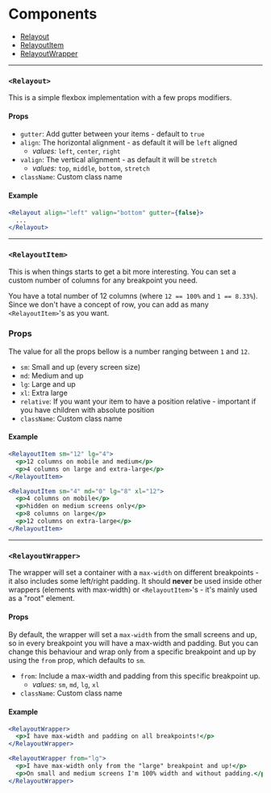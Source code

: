 # Components

- [Relayout](#relayout)
- [RelayoutItem](#relayoutitem)
- [RelayoutWrapper](#relayoutwrapper)

---

### `<Relayout>`
This is a simple flexbox implementation with a few props modifiers.

#### Props

- `gutter`: Add gutter between your items - default to `true`
- `align`: The horizontal alignment - as default it will be `left` aligned
  - *values:* `left`, `center`, `right`
- `valign`: The vertical alignment - as default it will be `stretch`
  - *values:* `top`, `middle`, `bottom`, `stretch`
- `className`: Custom class name

#### Example
```jsx
<Relayout align="left" valign="bottom" gutter={false}>
  ...
</Relayout>
```

---

### `<RelayoutItem>`
This is when things starts to get a bit more interesting.
You can set a custom number of columns for any breakpoint you need.

You have a total number of 12 columns (where `12 == 100%` and `1 == 8.33%`).
Since we don't have a concept of row, you can add as many `<RelayoutItem>`'s as you want.

### Props

The value for all the props bellow is a number ranging between `1` and `12`.

- `sm`: Small and up (every screen size)
- `md`: Medium and up
- `lg`: Large and up
- `xl`: Extra large
- `relative`: If you want your item to have a position relative - important if you have children with absolute position
- `className`: Custom class name

#### Example

```jsx
<RelayoutItem sm="12" lg="4">
  <p>12 columns on mobile and medium</p>
  <p>4 columns on large and extra-large</p>
</RelayoutItem>

<RelayoutItem sm="4" md="0" lg="8" xl="12">
  <p>4 columns on mobile</p>
  <p>hidden on medium screens only</p>
  <p>8 columns on large</p>
  <p>12 columns on extra-large</p>
</RelayoutItem>
```

---

### `<RelayoutWrapper>`
The wrapper will set a container with a `max-width` on different breakpoints - it also includes some left/right padding.
It should **never** be used inside other wrappers (elements with max-width) or `<RelayoutItem>`'s - it's mainly used as a "root" element.

#### Props

By default, the wrapper will set a `max-width` from the small screens and up, so in every breakpoint you will have a max-width and padding.
But you can change this behaviour and wrap only from a specific breakpoint and up by using the `from` prop, which defaults to `sm`.

- `from`: Include a max-width and padding from this specific breakpoint up.
  - *values:* `sm`, `md`, `lg`, `xl`
- `className`: Custom class name

#### Example
```jsx
<RelayoutWrapper>
  <p>I have max-width and padding on all breakpoints!</p>
</RelayoutWrapper>

<RelayoutWrapper from="lg">
  <p>I have max-width only from the "large" breakpoint and up!</p>
  <p>On small and medium screens I'm 100% width and without padding.</p>
</RelayoutWrapper>
```
